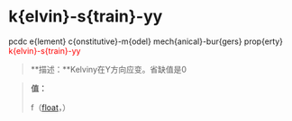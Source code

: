 # k{elvin}-s{train}-yy
pcdc e{lement} c{onstitutive}-m{odel} mech{anical}-bur{gers} prop{erty} <span style='color: red;'>k{elvin}-s{train}-yy</span>
> **描述：**Kelviny在Y方向应变。省缺值是0

> 
> **值：**
> 
> f（[float](数据类型/float/)，）


